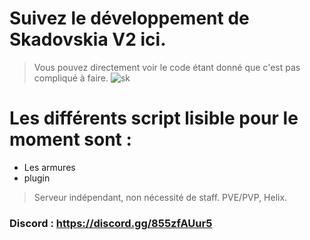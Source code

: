 # Suivez le développement de Skadovskia V2 ici.
> Vous pouvez directement voir le code étant donné que c'est pas compliqué à faire.
![sk](https://cdn.discordapp.com/attachments/926167156939448360/1038222900848758884/skadovskia.png)
# Les différents  script lisible pour le moment sont : 
- Les armures
- plugin

> Serveur indépendant, non nécessité de staff. PVE/PVP, Helix.
### Discord : https://discord.gg/855zfAUur5
